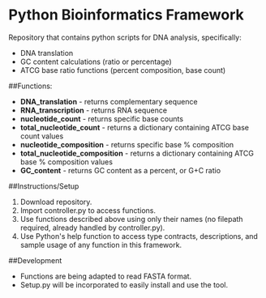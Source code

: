# Python Bioinformatics Framework

Repository that contains python scripts for DNA analysis, specifically:
* DNA translation
* GC content calculations (ratio or percentage)
* ATCG base ratio functions (percent composition, base count)

##Functions:
* **DNA_translation** - returns complementary sequence
* **RNA_transcription** - returns RNA sequence
* **nucleotide_count** - returns specific base counts
* **total_nucleotide_count** - returns a dictionary containing ATCG base count values
* **nucleotide_composition** - returns specific base % composition
* **total_nucleotide_composition** - returns a dictionary containing ATCG base % composition values
* **GC_content** - returns GC content as a percent, or G+C ratio

##Instructions/Setup
1. Download repository.
2. Import controller.py to access functions.
3. Use functions described above using only their names (no filepath required, already handled by controller.py).
4. Use Python's help function to access type contracts, descriptions, and sample usage of any function in this framework.

##Development
* Functions are being adapted to read FASTA format.
* Setup.py will be incorporated to easily install and use the tool.
